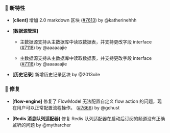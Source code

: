 ### 🎉 新特性

- **[client]** 增加 2.0 markdown 区块 ([#7613](https://github.com/nocobase/nocobase/pull/7613)) by @katherinehhh

- **[数据源管理]**
  - 主数据源支持从主数据库中读取数据表，并支持更改字段 interface ([#7118](https://github.com/nocobase/nocobase/pull/7118)) by @aaaaaajie

  - 主数据源支持从主数据库中读取数据表，并支持更改字段 interface ([#7118](https://github.com/nocobase/nocobase/pull/7118)) by @aaaaaajie

- **[历史记录]** 新增历史记录区块 by @2013xile

### 🐛 修复

- **[flow-engine]** 修复了 FlowModel 无法配置自定义 flow action 的问题，现在用户可以正常配置流程操作。 ([#7666](https://github.com/nocobase/nocobase/pull/7666)) by @gchust

- **[Redis 消息队列适配器]** 修复 Redis 队列适配器在启动后订阅的频道没有正确监听的问题 by @mytharcher

